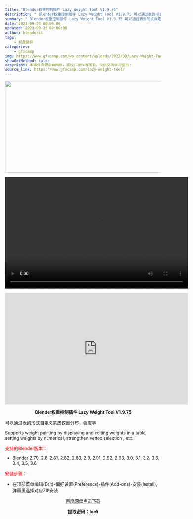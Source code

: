 ```yaml
---
title: "Blender权重控制插件 Lazy Weight Tool V1.9.75"
description: "﻿ Blender权重控制插件 Lazy Weight Tool V1.9.75 可以通过表的形式自定义蒙皮权重分布，强度等 Supports weight painting by displayin..."
summary: "﻿ Blender权重控制插件 Lazy Weight Tool V1.9.75 可以通过表的形式自定义蒙皮权重分布，强度等 Supports weight painting by displayin..."
date: 2023-09-23 00:00:00
updated: 2023-09-23 00:00:00
author: blenderit
tags: 
    - 权重插件
categories:
    - gfxcamp
img: https://www.gfxcamp.com/wp-content/uploads/2022/08/Lazy-Weight-Tool.jpg
showGetMethod: false
copyright: 本插件资源来自网络，版权归原作者所有，仅供交流学习使用！
source_link: https://www.gfxcamp.com/lazy-weight-tool/
---
```

<div><p><img decoding="async" class="aligncenter size-full wp-image-106273" src="https://www.gfxcamp.com/wp-content/uploads/2022/08/Lazy-Weight-Tool.jpg" data-src="https://www.gfxcamp.com/wp-content/uploads/2022/08/Lazy-Weight-Tool.jpg" alt="" width="590" height="295" data-srcset="https://www.gfxcamp.com/wp-content/uploads/2022/08/Lazy-Weight-Tool.jpg 590w, https://www.gfxcamp.com/wp-content/uploads/2022/08/Lazy-Weight-Tool-150x75.jpg 150w" data-sizes="(max-width: 590px) 100vw, 590px"><br>
</p><center><div style="width: 590px;" class="wp-video"><!--[if lt IE 9]><script>document.createElement('video');</script><![endif]-->
<video class="wp-video-shortcode" id="video-106272-1" width="590" height="360" preload="true" controls="controls"><source type="video/mp4" src="http://cloud.video.taobao.com/play/u/null/p/1/e/6/t/1/428836077608.mp4?_=1"></source><a href="http://cloud.video.taobao.com/play/u/null/p/1/e/6/t/1/428836077608.mp4">http://cloud.video.taobao.com/play/u/null/p/1/e/6/t/1/428836077608.mp4</a></video></div></center><p style="text-align: center;"><iframe loading="lazy" src="https://player.youku.com/embed/XNTg5NTYxOTMyMA==" width="590" height="360" frameborder="0" allowfullscreen="allowfullscreen" data-mce-fragment="1"><span data-mce-type="bookmark" style="display: inline-block; width: 0px; overflow: hidden; line-height: 0;" class="mce_SELRES_start">﻿</span></iframe></p><p style="text-align: center;"><strong>Blender权重控制插件 Lazy Weight Tool V1.9.75</strong></p><p>可以通过表的形式自定义蒙皮权重分布，强度等</p><p>Supports weight painting by displaying and editing weights in a table, setting weights by numerical, strengthen vertex selection , etc.</p><p style="text-align: left;"><span style="color: #ff0000;">支持的Blender版本：</span></p><ul>
<li style="text-align: left;">Blender 2.79, 2.8, 2.81, 2.82, 2.83, 2.9, 2.91, 2.92, 2.93, 3.0, 3.1, 3.2, 3.3, 3.4, 3.5, 3.6</li>
</ul><p style="text-align: left;"><span style="color: #ff0000;">安装步骤：</span></p><ul>
<li>在顶部菜单编辑(Edit)-偏好设置(Preference)-插件(Add-ons)-安装(Install),弹窗里选择对应ZIP安装</li>
</ul><p style="text-align: center;"><a class="maxbutton-3 maxbutton maxbutton-baidu" target="_blank" rel="noopener" href="https://pan.baidu.com/s/1WgvdlvPkl0nksqsWAwPnrA?pwd=loe5"><span class="mb-text">百度网盘点击下载</span></a></p><p style="text-align: center;"><strong>提取密码：loe5</strong></p></div>